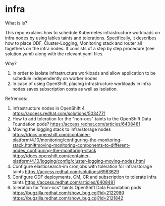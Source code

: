# infra

What is is?

This repo explains how to schedule Kubernetes infrastructure workloads on infra nodes by using lables taints and tolerations.
Specifically, it describes how to place ODF, Cluster-Logging, Monitoring stack and router all togethers on the infra nodes.
It consists of a step by step procedure (see solution.yaml) along with the relevant yaml files.

Why?

1. In order to isolate infrastructure workloads and allow application to be schedule independently on worker nodes
2. In case of using OpenShift, placing infrastructure workloads in infra nodes saves subscription costs as well as isolation.

Refrences:
1. Infrastructure nodes in OpenShift 4 
https://access.redhat.com/solutions/5034771
2. How to add toleration for the "non-ocs" taints to the OpenShift Data Foundation pods?
https://access.redhat.com/articles/6408481
3. Moving the logging stack to infra/storage nodes
https://docs.openshift.com/container-platform/4.10/monitoring/configuring-the-monitoring-stack.html#moving-monitoring-components-to-different-nodes_configuring-the-monitoring-stack
https://docs.openshift.com/container-platform/4.10/logging/config/cluster-logging-moving-nodes.html
5. Configure elasticsearch-im cronjobs with toleration for infra/storage taints
https://access.redhat.com/solutions/6983629
7. Configure ODF deployments, CM, CR and subscription to tolerate infra taints
https://access.redhat.com/articles/6408481
9. toleration for "non-ocs" taints OpenShift Data Foundation pods
https://bugzilla.redhat.com/show_bug.cgi?id=2122980
https://bugzilla.redhat.com/show_bug.cgi?id=2121842
